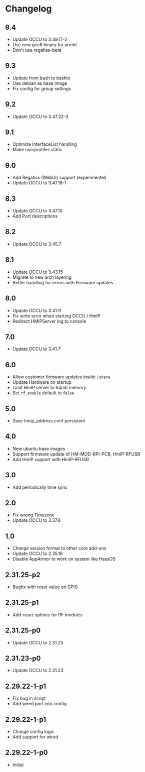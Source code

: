 # Changelog

## 9.4

- Update OCCU to 3.49.17-2
- Use new gcc8 binary for armhf
- Don't use regahss-beta

## 9.3

- Update from bash to bashio
- Use debian as base image
- Fix config for group settings

## 9.2

- Update OCCU to 3.47.22-3

## 9.1

- Optimize InterfaceList handling
- Make userprofiles static

## 9.0

- Add Regahss (WebUI) support (experimentel)
- Update OCCU to 3.47.18-1

## 8.3

- Update OCCU to 3.47.10
- Add Port descriptions

## 8.2

- Update OCCU to 3.45.7

## 8.1

- Update OCCU to 3.43.15
- Migrate to new arch layering
- Better handling for errors with Firmware updates

## 8.0

- Update OCCU to 3.41.11
- Fix write error when starting OCCU / HmIP
- Redirect HMIPServer log to console

## 7.0

- Update OCCU to 3.41.7

## 6.0

- Allow customer firmware updates inside `/share`
- Update Hardware on startup
- Limit HmIP server to 64mb memory
- Set `rf_enable` default to `false`

## 5.0

- Save hmip_address.conf persistent

## 4.0

- New ubuntu base images
- Support firmware update of HM-MOD-RPI-PCB, HmIP-RFUSB
- Add HmIP support with HmIP-RFUSB

## 3.0

- Add periodically time sync

## 2.0

- Fix wrong Timezone
- Update OCCU to 3.37.8

## 1.0

- Change version format to other core add-ons
- Update OCCU to 2.35.16
- Disable AppArmor to work on system like HassOS

## 2.31.25-p2

- Bugfix with reset value on GPIO

## 2.31.25-p1

- Add `reset` options for RF modules

## 2.31.25-p0

- Update OCCU to 2.31.25

## 2.31.23-p0

- Update OCCU to 2.31.23

## 2.29.22-1-p1

- Fix bug in script
- Add wired port into config

## 2.29.22-1-p1

- Change config logic
- Add support for wired

## 2.29.22-1-p0

- Initial
